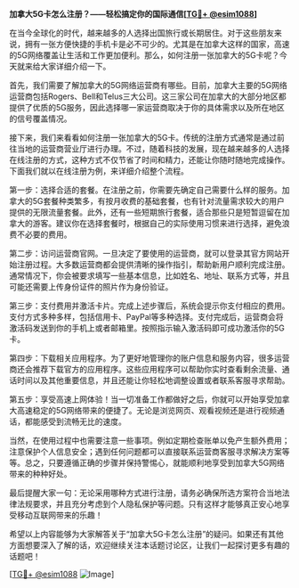 **加拿大5G卡怎么注册？——轻松搞定你的国际通信[[TG💪+ @esim1088](https://t.me/s/esim1088)]**

在当今全球化的时代，越来越多的人选择出国旅行或长期居住。对于这些朋友来说，拥有一张方便快捷的手机卡是必不可少的。尤其是在加拿大这样的国家，高速的5G网络覆盖让生活和工作更加便利。那么，如何注册一张加拿大的5G卡呢？今天就来给大家详细介绍一下。

首先，我们需要了解加拿大的5G网络运营商有哪些。目前，加拿大主要的5G网络运营商包括Rogers、Bell和Telus三大公司。这三家公司在加拿大的大部分地区都提供了优质的5G服务，因此选择哪一家运营商取决于你的具体需求以及所在地区的信号覆盖情况。

接下来，我们来看看如何注册一张加拿大的5G卡。传统的注册方式通常是通过前往当地的运营商营业厅进行办理。不过，随着科技的发展，现在越来越多的人选择在线注册的方式，这种方式不仅节省了时间和精力，还能让你随时随地完成操作。下面我们就以在线注册为例，来详细介绍整个流程。

第一步：选择合适的套餐。在注册之前，你需要先确定自己需要什么样的服务。加拿大的5G套餐种类繁多，有按月收费的基础套餐，也有针对流量需求较大的用户提供的无限流量套餐。此外，还有一些短期旅行套餐，适合那些只是短暂逗留在加拿大的游客。建议你在选择套餐时，根据自己的实际使用习惯来进行选择，避免浪费不必要的费用。

第二步：访问运营商官网。一旦决定了要使用的运营商，就可以登录其官方网站开始注册过程。大多数运营商都会提供清晰的操作指引，帮助新用户顺利完成注册。通常情况下，你会被要求填写一些基本信息，比如姓名、地址、联系方式等，并且可能还需要上传身份证件的照片作为身份验证。

第三步：支付费用并激活卡片。完成上述步骤后，系统会提示你支付相应的费用。支付方式多种多样，包括信用卡、PayPal等多种选择。支付完成后，运营商会将激活码发送到你的手机上或者邮箱里。按照指示输入激活码即可成功激活你的5G卡。

第四步：下载相关应用程序。为了更好地管理你的账户信息和服务内容，很多运营商还会推荐下载官方的应用程序。这些应用程序可以帮助你实时查看剩余流量、通话时间以及其他重要信息，并且还能让你轻松地调整设置或者联系客服寻求帮助。

第五步：享受高速上网体验！当一切准备工作都做好之后，你就可以开始享受加拿大高速稳定的5G网络带来的便捷了。无论是浏览网页、观看视频还是进行视频通话，都能感受到流畅无比的速度。

当然，在使用过程中也需要注意一些事项。例如定期检查账单以免产生额外费用；注意保护个人信息安全；遇到任何问题都可以直接联系运营商客服寻求解决方案等等。总之，只要遵循正确的步骤并保持警惕心，就能顺利地享受到加拿大5G网络带来的种种好处。

最后提醒大家一句：无论采用哪种方式进行注册，请务必确保所选方案符合当地法律法规要求，并且充分考虑到个人隐私保护等问题。只有这样才能够真正安心地享受移动互联网带来的乐趣！

希望以上内容能够为大家解答关于“加拿大5G卡怎么注册”的疑问。如果还有其他方面想要深入了解的话，欢迎继续关注本话题讨论区，让我们一起探讨更多有趣的话题吧！

[[TG💪+ @esim1088](https://t.me/s/esim1088) ![Image](https://i.postimg.cc/4NQfJmqS/Snipaste-2025-05-13-00-14-12.png)]